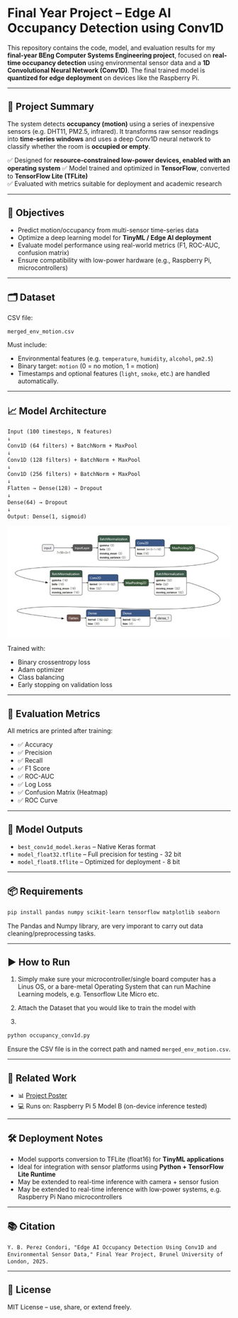 
#  Final Year Project – Edge AI Occupancy Detection using Conv1D

This repository contains the code, model, and evaluation results for my **final-year BEng Computer Systems Engineering project**, focused on **real-time occupancy detection** using environmental sensor data and a **1D Convolutional Neural Network (Conv1D)**. The final trained model is **quantized for edge deployment** on devices like the Raspberry Pi.

---

## 📌 Project Summary

The system detects **occupancy (motion)** using a series of inexpensive sensors (e.g. DHT11, PM2.5, infrared). It transforms raw sensor readings into **time-series windows** and uses a deep Conv1D neural network to classify whether the room is **occupied or empty**.

✅ Designed for **resource-constrained low-power devices, enabled with an operating system**
✅ Model trained and optimized in **TensorFlow**, converted to **TensorFlow Lite (TFLite)**  
✅ Evaluated with metrics suitable for deployment and academic research

---

## 🎯 Objectives

- Predict motion/occupancy from multi-sensor time-series data  
- Optimize a deep learning model for **TinyML / Edge AI deployment**  
- Evaluate model performance using real-world metrics (F1, ROC-AUC, confusion matrix)  
- Ensure compatibility with low-power hardware (e.g., Raspberry Pi, microcontrollers)

---

## 🗂️ Dataset

CSV file:  
```
merged_env_motion.csv
```

Must include:
- Environmental features (e.g. `temperature`, `humidity`, `alcohol`, `pm2.5`)
- Binary target: `motion` (0 = no motion, 1 = motion)
- Timestamps and optional features (`light`, `smoke`, etc.) are handled automatically.

---

## 📈 Model Architecture

```
Input (100 timesteps, N features)
↓
Conv1D (64 filters) + BatchNorm + MaxPool
↓
Conv1D (128 filters) + BatchNorm + MaxPool
↓
Conv1D (256 filters) + BatchNorm + MaxPool
↓
Flatten → Dense(128) → Dropout
↓
Dense(64) → Dropout
↓
Output: Dense(1, sigmoid)
```

![Alt Text](../NN%20Architecture.png)


Trained with:
- Binary crossentropy loss
- Adam optimizer
- Class balancing
- Early stopping on validation loss

---

## 🧪 Evaluation Metrics

All metrics are printed after training:

- ✅ Accuracy
- ✅ Precision
- ✅ Recall
- ✅ F1 Score
- ✅ ROC-AUC
- ✅ Log Loss
- ✅ Confusion Matrix (Heatmap)
- ✅ ROC Curve

---

## 💾 Model Outputs

- `best_conv1d_model.keras` – Native Keras format
- `model_float32.tflite` – Full precision for testing - 32 bit
- `model_float8.tflite` – Optimized for deployment - 8 bit

---

## 📦 Requirements

```bash
pip install pandas numpy scikit-learn tensorflow matplotlib seaborn
```

The Pandas and Numpy library, are very imporant to carry out data cleaning/preprocessing tasks.

---

## ▶️ How to Run

1. Simply make sure your microcontroller/single board computer has a Linus OS, or a bare-metal Operating System that can run Machine Learning models, e.g. Tensorflow Lite Micro etc.

2. Attach the Dataset that you would like to train the model with

3. 

```bash
python occupancy_conv1d.py
```

Ensure the CSV file is in the correct path and named `merged_env_motion.csv`.

---

## 🔗 Related Work

- 📊 [Project Poster](../poster.pdf) 
- 💻 Runs on: Raspberry Pi 5 Model B (on-device inference tested)

---

## 🛠️ Deployment Notes

- Model supports conversion to TFLite (float16) for **TinyML applications**
- Ideal for integration with sensor platforms using **Python + TensorFlow Lite Runtime**
- May be extended to real-time inference with camera + sensor fusion
- May be extended to real-time inference with low-power systems, e.g. Raspberry Pi Nano microcontrollers
---

## 📚 Citation


```
Y. B. Perez Condori, "Edge AI Occupancy Detection Using Conv1D and Environmental Sensor Data," Final Year Project, Brunel University of London, 2025.
```

---

## 📄 License

MIT License – use, share, or extend freely.
